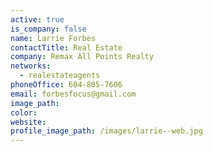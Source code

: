 ```yaml
---
active: true
is_company: false
name: Larrie Forbes
contactTitle: Real Estate
company: Remax All Points Realty
networks:
  - realestateagents
phoneOffice: 604-805-7606
email: forbesfocus@gmail.com
image_path:
color:
website:
profile_image_path: /images/larrie--web.jpg
---
```



